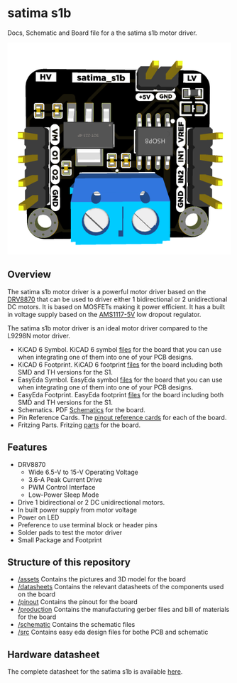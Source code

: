 # satima s1b

Docs, Schematic and Board file for a the satima s1b motor driver.

![Top PCB image](assets/pcb_top.png)

## Overview

The satima s1b motor driver is a powerful motor driver based on the [DRV8870](datasheets/DRV8870.pdf) that can be used to driver either 1 bidirectional or 2 unidirectional DC motors. It is based on MOSFETs making it power efficient. It has a built in voltage supply based on the [AMS1117-5V](datasheets/ams1117.pdf) low dropout regulator.

The satima s1b motor driver is an ideal motor driver compared to the L9298N motor driver.

- KiCAD 6 Symbol. KiCAD 6 symbol [files](commingsoon) for the board that you can use when integrating one of them into one of your PCB designs.
- KiCAD 6 Footprint. KiCAD 6 footprint [files](commingsoon) for the board including both SMD and TH versions for the S1.
- EasyEda Symbol. EasyEda symbol [files](commingsoon) for the board that you can use when integrating one of them into one of your PCB designs.
- EasyEda Footprint. EasyEda footprint [files](commingsoon) for the board including both SMD and TH versions for the S1.
- Schematics. PDF [Schematics](commingsoon) for the board.
- Pin Reference Cards. The [pinout reference cards](commingsoon) for each of the board.
- Fritzing Parts. Fritzing [parts](commingsoon) for the board.

## Features

- DRV8870
  - Wide 6.5-V to 15-V Operating Voltage
  - 3.6-A Peak Current Drive
  - PWM Control Interface
  - Low-Power Sleep Mode
- Drive 1 bidirectional or 2 DC unidirectional motors.
- In built power supply from motor voltage
- Power on LED
- Preference to use terminal block or header pins
- Solder pads to test the motor driver
- Small Package and Footprint

## Structure of this repository

- [/assets](assets/)
Contains the pictures and 3D model for the board
- [/datasheets](datasheets/)
Contains the relevant datasheets of the components used on the board
- [/pinout](pinout/)
Contains the pinout for the board
- [/production](production/)
Contains the manufacturing gerber files and bill of materials for the board
- [/schematic](schematic/)
Contains the schematic files
- [/src](src/)
Contains easy eda design files for bothe PCB and schematic

## Hardware datasheet

The complete datasheet for the satima s1b is available [here](commingsoon).
